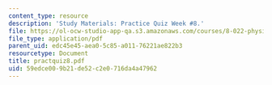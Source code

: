 ```yaml
---
content_type: resource
description: 'Study Materials: Practice Quiz Week #8.'
file: https://ol-ocw-studio-app-qa.s3.amazonaws.com/courses/8-022-physics-ii-electricity-and-magnetism-fall-2002/59edce009b21de52c2e0716da4a47962_practquiz8.pdf
file_type: application/pdf
parent_uid: edc45e45-aea0-5c85-a011-76221ae822b3
resourcetype: Document
title: practquiz8.pdf
uid: 59edce00-9b21-de52-c2e0-716da4a47962
---
```

